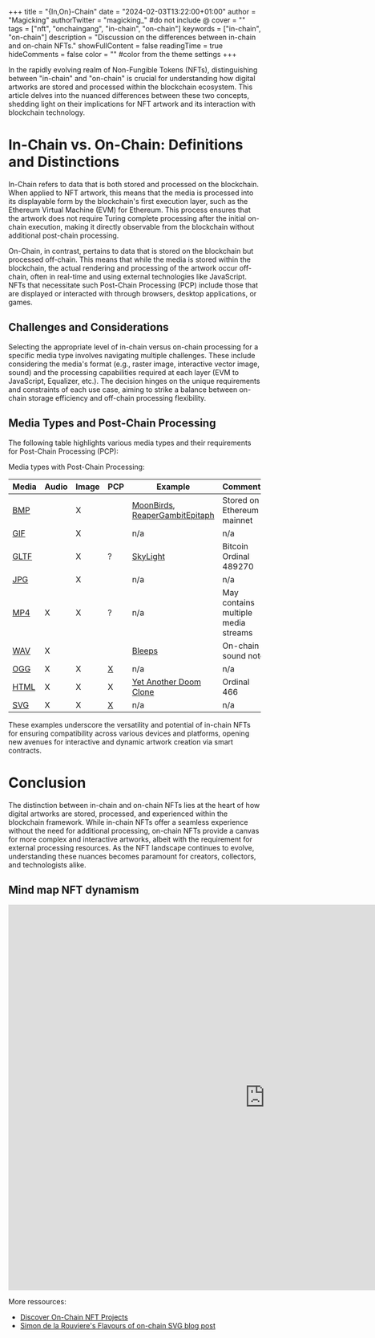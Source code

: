 +++
title = "{In,On}-Chain"
date = "2024-02-03T13:22:00+01:00"
author = "Magicking"
authorTwitter = "magicking_" #do not include @
cover = ""
tags = ["nft", "onchaingang", "in-chain", "on-chain"]
keywords = ["in-chain", "on-chain"]
description = "Discussion on the differences between in-chain and on-chain NFTs."
showFullContent = false
readingTime = true
hideComments = false
color = "" #color from the theme settings
+++

In the rapidly evolving realm of Non-Fungible Tokens (NFTs), distinguishing between "in-chain" and "on-chain" is crucial for understanding how digital artworks are stored and processed within the blockchain ecosystem. This article delves into the nuanced differences between these two concepts, shedding light on their implications for NFT artwork and its interaction with blockchain technology.

# In-Chain vs. On-Chain: Definitions and Distinctions
In-Chain refers to data that is both stored and processed on the blockchain. When applied to NFT artwork, this means that the media is processed into its displayable form by the blockchain's first execution layer, such as the Ethereum Virtual Machine (EVM) for Ethereum. This process ensures that the artwork does not require Turing complete processing after the initial on-chain execution, making it directly observable from the blockchain without additional post-chain processing.

On-Chain, in contrast, pertains to data that is stored on the blockchain but processed off-chain. This means that while the media is stored within the blockchain, the actual rendering and processing of the artwork occur off-chain, often in real-time and using external technologies like JavaScript. NFTs that necessitate such Post-Chain Processing (PCP) include those that are displayed or interacted with through browsers, desktop applications, or games.

## Challenges and Considerations
Selecting the appropriate level of in-chain versus on-chain processing for a specific media type involves navigating multiple challenges. These include considering the media's format (e.g., raster image, interactive vector image, sound) and the processing capabilities required at each layer (EVM to JavaScript, Equalizer, etc.). The decision hinges on the unique requirements and constraints of each use case, aiming to strike a balance between on-chain storage efficiency and off-chain processing flexibility.

## Media Types and Post-Chain Processing

The following table highlights various media types and their requirements for Post-Chain Processing (PCP):

Media types with Post-Chain Processing:

| Media | Audio | Image | PCP | Example | Comments |
| ----- | ------| ----- | ----| --------| ---------|
|[BMP](https://en.wikipedia.org/wiki/BMP_file_format) | |X| |[MoonBirds](https://opensea.io/fr/assets/ethereum/0x23581767a106ae21c074b2276d25e5c3e136a68b/8173), [ReaperGambitEpitaph](https://opensea.io/assets/ethereum/0x46d0d00e847ed9c2756cfd941e70d99e9152a22f/0) | Stored on Ethereum mainnet |
|[GIF](https://en.wikipedia.org/wiki/GIF#File_format) | |X| |n/a|n/a|
|[GLTF](https://www.khronos.org/assets/uploads/developers/library/overview/gltf-overview.pdf)| |X|?|[SkyLight](https://www.ord.io/489270)| Bitcoin Ordinal 489270 |
|[JPG](https://en.wikipedia.org/wiki/JPEG#Syntax_and_structure) | |X| |n/a|n/a|
|[MP4](https://https://en.wikipedia.org/wiki/MP4_file_format#Data_streams) |X|X|?|n/a|May contains multiple media streams|
|[WAV](https://en.wikipedia.org/wiki/WAV#) |X| | |[Bleeps](https://opensea.io/assets/ethereum/0x9d27527ada2cf29fbdab2973cfa243845a08bd3f/405)| On-chain sound note |
|[OGG](https://en.wikipedia.org/wiki/Ogg#) |X|X|[X](https://en.wikipedia.org/wiki/Continuous_Media_Markup_Language)|n/a|n/a|
|[HTML](https://en.wikipedia.org/wiki/HTML#)|X|X|X|[Yet Another Doom Clone](https://ordinals.com/content/521f8eccffa4c41a3a7728dd012ea5a4a02feed81f41159231251ecf1e5c79dai0)| Ordinal 466 |
|[SVG](https://en.wikipedia.org/wiki/SVG) |X|X|[X](https://en.wikipedia.org/wiki/SVG_animation)|n/a|n/a|


These examples underscore the versatility and potential of in-chain NFTs for ensuring compatibility across various devices and platforms, opening new avenues for interactive and dynamic artwork creation via smart contracts.

# Conclusion

The distinction between in-chain and on-chain NFTs lies at the heart of how digital artworks are stored, processed, and experienced within the blockchain framework. While in-chain NFTs offer a seamless experience without the need for additional processing, on-chain NFTs provide a canvas for more complex and interactive artworks, albeit with the requirement for external processing resources. As the NFT landscape continues to evolve, understanding these nuances becomes paramount for creators, collectors, and technologists alike.

## Mind map NFT dynamism

<iframe frameborder="0" style="min-width:1024px; min-height:768px; width:1024px;height:768px;" src="https://viewer.diagrams.net/?target=blank&highlight=0000ff&nav=1&title=Dynamic%20NFT%20disambiguation.drawio#Uhttps%3A%2F%2Fdrive.google.com%2Fuc%3Fid%3D1EKwLBN6kVsxHzujLLU3eX9c4ReQ2EUXX%26export%3Ddownload"></iframe>

More ressources:
 - [Discover On-Chain NFT Projects](https://www.fullyonchain.art/)
 - [Simon de la Rouviere's Flavours of on-chain SVG blog post](https://blog.simondlr.com/posts/flavours-of-on-chain-svg-nfts-on-ethereum)
